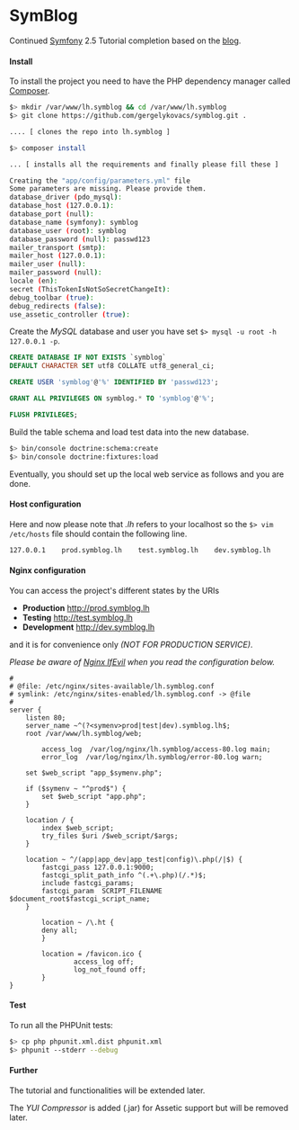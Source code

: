 SymBlog
=======

Continued [Symfony](http://symfony.com/ "Symfony") 2.5 Tutorial completion based on the [blog](http://tutorial.symblog.co.uk/ "Symfony2 Tutorial").

#### Install

To install the project you need to have the PHP dependency manager called [Composer](https://getcomposer.org/ "Composer").

```Bash
$> mkdir /var/www/lh.symblog && cd /var/www/lh.symblog
$> git clone https://github.com/gergelykovacs/symblog.git .

.... [ clones the repo into lh.symblog ]

$> composer install

... [ installs all the requirements and finally please fill these ]

Creating the "app/config/parameters.yml" file
Some parameters are missing. Please provide them.
database_driver (pdo_mysql): 
database_host (127.0.0.1): 
database_port (null): 
database_name (symfony): symblog
database_user (root): symblog
database_password (null): passwd123
mailer_transport (smtp): 
mailer_host (127.0.0.1): 
mailer_user (null): 
mailer_password (null): 
locale (en): 
secret (ThisTokenIsNotSoSecretChangeIt): 
debug_toolbar (true): 
debug_redirects (false): 
use_assetic_controller (true):
```

Create the *MySQL* database and user you have set `$> mysql -u root -h 127.0.0.1 -p`.

```SQL
CREATE DATABASE IF NOT EXISTS `symblog` 
DEFAULT CHARACTER SET utf8 COLLATE utf8_general_ci;

CREATE USER 'symblog'@'%' IDENTIFIED BY 'passwd123';

GRANT ALL PRIVILEGES ON symblog.* TO 'symblog'@'%';

FLUSH PRIVILEGES;
```

Build the table schema and load test data into the new database.

```Bash
$> bin/console doctrine:schema:create
$> bin/console doctrine:fixtures:load
```

Eventually, you should set up the local web service as follows and you are done.

#### Host configuration

Here and now please note that *.lh* refers to your localhost so the `$> vim /etc/hosts` file should contain the following line.

```Bash
127.0.0.1    prod.symblog.lh    test.symblog.lh    dev.symblog.lh
```

#### Nginx configuration

You can access the project's different states by the URIs

- **Production** http://prod.symblog.lh
- **Testing** http://test.symblog.lh
- **Development** http://dev.symblog.lh

and it is for convenience only *(NOT FOR PRODUCTION SERVICE)*.

*Please be aware of [Nginx IfEvil](http://wiki.nginx.org/IfIsEvil "Nginx IfIsEvil") when you read the configuration below.*

```Nginx
#
# @file: /etc/nginx/sites-available/lh.symblog.conf
# symlink: /etc/nginx/sites-enabled/lh.symblog.conf -> @file
#
server {
    listen 80;
    server_name ~^(?<symenv>prod|test|dev).symblog.lh$;
	root /var/www/lh.symblog/web;

        access_log  /var/log/nginx/lh.symblog/access-80.log main;
        error_log  /var/log/nginx/lh.symblog/error-80.log warn;

	set $web_script "app_$symenv.php";

	if ($symenv ~ "^prod$") {
		set $web_script "app.php";
	}

	location / {
		index $web_script;
		try_files $uri /$web_script/$args;
	}

	location ~ ^/(app|app_dev|app_test|config)\.php(/|$) {
		fastcgi_pass 127.0.0.1:9000;
		fastcgi_split_path_info ^(.+\.php)(/.*)$;
		include fastcgi_params;
		fastcgi_param  SCRIPT_FILENAME $document_root$fastcgi_script_name;
	}

        location ~ /\.ht {
		deny all;
        }

        location = /favicon.ico {
                access_log off;
                log_not_found off;
        }
}
```

#### Test

To run all the PHPUnit tests:

```Bash
$> cp php phpunit.xml.dist phpunit.xml
$> phpunit --stderr --debug 
```

#### Further

The tutorial and functionalities will be extended later.

The *YUI Compressor* is added (.jar) for Assetic support but will be removed later.
